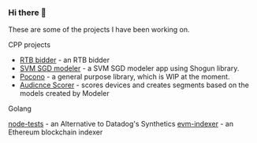 ### Hi there 👋

These are some of the projects I have been working on. 

CPP projects
- [RTB bidder](https://bitbucket.org/nomadini/bidder/src/master/README.md) - an RTB bidder
- [SVM SGD modeler](https://bitbucket.org/nomadini/modeler/src/master/README.md) - a SVM SGD modeler app using Shogun library.
- [Pocono](https://bitbucket.org/nomadini/pocono/src/master/) - a general purpose library, which is WIP at the moment.
- [Audicnce Scorer](https://bitbucket.org/nomadini/scorer/src/master/README.md) - scores devices and creates segments based on the models created by Modeler

Golang

[node-tests](https://bitbucket.org/nomadini/node-test/src/master/) - an Alternative to Datadog's Synthetics
[evm-indexer](https://bitbucket.org/nomadini/evm-indexer/src/master/README.md) - an Ethereum blockchain indexer

<!--
**taabodim/taabodim** is a ✨ _special_ ✨ repository because its `README.md` (this file) appears on your GitHub profile.

Here are some ideas to get you started:

- 🔭 I’m currently working on ...
- 🌱 I’m currently learning ...
- 👯 I’m looking to collaborate on ...
- 🤔 I’m looking for help with ...
- 💬 Ask me about ...
- 📫 How to reach me: ...
- 😄 Pronouns: ...
- ⚡ Fun fact: ...
-->
